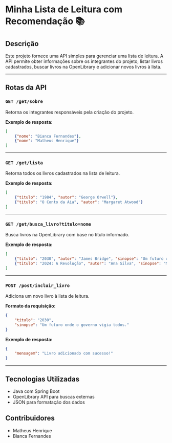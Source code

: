 # Minha Lista de Leitura com Recomendação 📚

## Descrição

Este projeto fornece uma API simples para gerenciar uma lista de leitura. A API permite obter informações sobre os integrantes do projeto, listar livros cadastrados, buscar livros na OpenLibrary e adicionar novos livros à lista.

---

## Rotas da API

### `GET /get/sobre`

Retorna os integrantes responsáveis pela criação do projeto.

**Exemplo de resposta:**

```json
[
    {"nome": "Bianca Fernandes"},
    {"nome": "Matheus Henrique"}
]
```

---

### `GET /get/lista`

Retorna todos os livros cadastrados na lista de leitura.

**Exemplo de resposta:**

```json
[
    {"titulo": "1984", "autor": "George Orwell"},
    {"titulo": "O Conto da Aia", "autor": "Margaret Atwood"}
]
```

---

### `GET /get/busca_livro?titulo=nome`

Busca livros na OpenLibrary com base no título informado.

**Exemplo de resposta:**

```json
[
    {"titulo": "2030", "autor": "James Bridge", "sinopse": "Um futuro onde o governo vigia todos."},
    {"titulo": "2024: A Revolução", "autor": "Ana Silva", "sinopse": "Mudanças sociais e políticas drásticas."}
]
```

---

### `POST /post/incluir_livro`

Adiciona um novo livro à lista de leitura.

**Formato da requisição:**

```json
{
    "titulo": "2030",
    "sinopse": "Um futuro onde o governo vigia todos."
}
```

**Exemplo de resposta:**

```json
{
    "mensagem": "Livro adicionado com sucesso!"
}
```

---

## Tecnologias Utilizadas

* Java com Spring Boot
* OpenLibrary API para buscas externas
* JSON para formatação dos dados


## Contribuidores

* Matheus Henrique
* Bianca Fernandes
